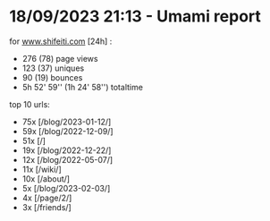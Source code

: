 # 18/09/2023 21:13 - Umami report
for www.shifeiti.com [24h] :

 - 276 (78) page views
 - 123 (37) uniques
 - 90 (19) bounces
 - 5h 52' 59'' (1h 24' 58'') totaltime


top 10 urls:
 - 75x [/blog/2023-01-12/]
 - 59x [/blog/2022-12-09/]
 - 51x [/]
 - 19x [/blog/2022-12-22/]
 - 12x [/blog/2022-05-07/]
 - 11x [/wiki/]
 - 10x [/about/]
 - 5x [/blog/2023-02-03/]
 - 4x [/page/2/]
 - 3x [/friends/]



